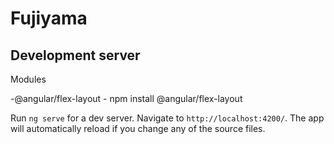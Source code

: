 # Fujiyama

## Development server

Modules

-@angular/flex-layout - npm install @angular/flex-layout

Run `ng serve` for a dev server. Navigate to `http://localhost:4200/`. The app will automatically reload if you change any of the source files.
